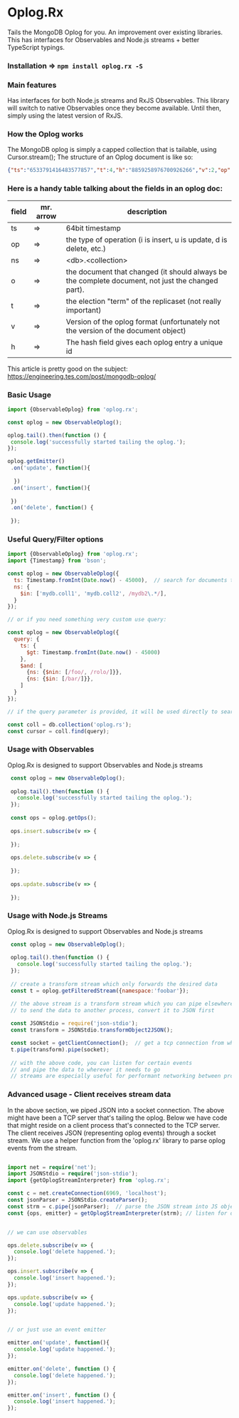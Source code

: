 
   # Oplog.Rx 
 
 Tails the MongoDB Oplog for you.
 An improvement over existing libraries. 
 This has interfaces for Observables and Node.js streams + better TypeScript typings.
 
### Installation => `npm install oplog.rx -S`
 
### Main features
 
 Has interfaces for both Node.js streams and RxJS Observables.
 This library will switch to native Observables once they become available.
 Until then, simply using the latest version of RxJS.
 
 
### How the Oplog works
 
 The MongoDB oplog is simply a capped collection that is tailable, using Cursor.stream();
 The structure of an Oplog document is like so:
 
 ```json
 {"ts":"6533791416483577857","t":4,"h":"8859258976700926266","v":2,"op":"i","ns":"test.foo","o":{"_id":"5ab94bb","username":"fox"}}
```

### Here is a handy table talking about the fields in an oplog doc:

| field | mr. arrow | description                                                                                       |
|-------|-----------|---------------------------------------------------------------------------------------------------|
| ts    | =>        | 64bit timestamp                                                                                   |
| op    | =>        | the type of operation (i is insert, u is update, d is delete, etc.)                               |
| ns    | =>        | \<db\>.\<collection\>                                                                                 |
| o     | =>        | the document that changed (it should always be the complete document, not just the changed part). |
| t     | =>        | the election "term" of the replicaset (not really important)                                      |
| v     | =>        | Version of the oplog format (unfortunately not the version of the document object)                |
| h     | =>        | The hash field gives each oplog entry a unique id                                                 |



This article is pretty good on the subject:
https://engineering.tes.com/post/mongodb-oplog/
 
 
 ### Basic Usage
 
 ```js
import {ObservableOplog} from 'oplog.rx';

const oplog = new ObservableOplog();

oplog.tail().then(function () {
  console.log('successfully started tailing the oplog.');
});

oplog.getEmitter()
  .on('update', function(){
  
   })
  .on('insert', function(){
    
  })
  .on('delete', function() {
    
  });


```

### Useful Query/Filter options

```js
import {ObservableOplog} from 'oplog.rx';
import {Timestamp} from 'bson';

const oplog = new ObservableOplog({
  ts: Timestamp.fromInt(Date.now() - 45000),  // search for documents that are younger than 45 seconds ago
  ns: {
    $in: ['mydb.coll1', 'mydb.coll2', /mydb2\.*/],
  }
});

// or if you need something very custom use query:

const oplog = new ObservableOplog({
  query: {
    ts: {
      $gt: Timestamp.fromInt(Date.now() - 45000)
    }, 
    $and: [
      {ns: {$nin: [/foo/, /rolo/]}},
      {ns: {$in: [/bar/]}},
    ]
  }
});

// if the query parameter is provided, it will be used directly to search the oplog.rs collection:

const coll = db.collection('oplog.rs');
const cursor = coll.find(query);

```


###  Usage with Observables

Oplog.Rx is designed to support Observables and Node.js streams 

```js
 const oplog = new ObservableOplog();
 
 oplog.tail().then(function () {
   console.log('successfully started tailing the oplog.');
 });
 
 const ops = oplog.getOps();
 
 ops.insert.subscribe(v => {
   
 });
 
 ops.delete.subscribe(v => {
   
 });
 
 ops.update.subscribe(v => {
   
 });

```


### Usage with Node.js Streams

Oplog.Rx is designed to support Observables and Node.js streams 

```js
 const oplog = new ObservableOplog();
 
 oplog.tail().then(function () {
   console.log('successfully started tailing the oplog.');
 });
 
 // create a transform stream which only forwards the desired data
 const t = oplog.getFilteredStream({namespace:'foobar'});

 // the above stream is a transform stream which you can pipe elsewhere
 // to send the data to another process, convert it to JSON first
 
 const JSONStdio = require('json-stdio');
 const transform = JSONStdio.transformObject2JSON();

 const socket = getClientConnection();  // get a tcp connection from wherever
 t.pipe(transform).pipe(socket);
 
 // with the above code, you can listen for certain events
 // and pipe the data to wherever it needs to go
 // streams are especially useful for performant networking between processes.

```


### Advanced usage - Client receives stream data

In the above section, we piped JSON into a socket connection.
The above might have been a TCP server that's tailing the oplog.
Below we have code that might reside on a client process that's connected to the TCP server.
The client receives JSON (representing oplog events) through a socket stream.
We use a helper function from the 'oplog.rx' library to parse oplog events from the stream.


```typescript

import net = require('net');
import JSONStdio = require('json-stdio');
import {getOplogStreamInterpreter} from 'oplog.rx';

const c = net.createConnection(6969, 'localhost');
const jsonParser = JSONStdio.createParser();
const strm = c.pipe(jsonParser);  // parse the JSON stream into JS objects
const {ops, emitter} = getOplogStreamInterpreter(strm); // listen for data events


// we can use observables

ops.delete.subscribe(v => {
  console.log('delete happened.');
});

ops.insert.subscribe(v => {
  console.log('insert happened.');
});

ops.update.subscribe(v => {
  console.log('update happened.');
});


// or just use an event emitter

emitter.on('update', function(){
  console.log('update happened.');
});

emitter.on('delete', function () {
  console.log('delete happened.');
});

emitter.on('insert', function () {
  console.log('insert happened.');
});
```
 
 